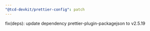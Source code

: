 ```yaml
---
"@tcd-devkit/prettier-config": patch
---
```


fix(deps): update dependency prettier-plugin-packagejson to v2.5.19
